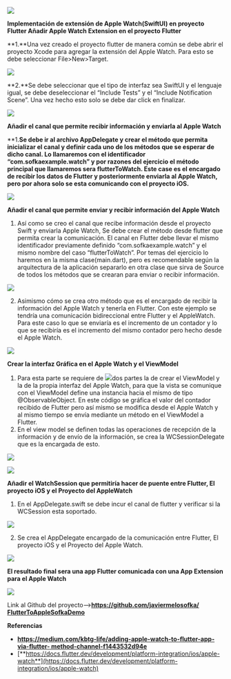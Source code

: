 ![](Aspose.Words.4f1d5eaf-c605-4251-8b87-e8d109f5f695.001.png)

**Implementación de extensión de Apple Watch(SwiftUI) en proyecto Flutter Añadir Apple Watch Extension en el proyecto Flutter** 

**1.**Una vez creado el proyecto flutter de manera común se debe abrir el proyecto Xcode para  agregar  la  extensión  del  Apple  Watch.  Para  esto  se  debe  seleccionar File>New>Target. 

![](Aspose.Words.4f1d5eaf-c605-4251-8b87-e8d109f5f695.002.jpeg)

**2.**Se debe seleccionar que el tipo de interfaz sea SwiftUI y el lenguaje igual, se debe deseleccionar el “Include Tests” y el “Include Notification Scene”. Una vez hecho esto solo se debe dar click en finalizar. 

![](Aspose.Words.4f1d5eaf-c605-4251-8b87-e8d109f5f695.003.jpeg)

**Añadir el canal que permite recibir información y enviarla al Apple Watch** 

**1.**Se debe ir al archivo AppDelegate y crear el método que permita inicializar el canal y definir cada uno de los métodos que se esperar de dicho canal. Lo llamaremos con el identificador “com.sofkaexample.watch” y por razones del ejercicio el método principal que llamaremos sera flutterToWatch. Este case es el encargado de recibir los datos de Flutter y posteriormente enviarla al Apple Watch, pero por ahora solo se esta comunicando con el proyecto iOS.** 

![](Aspose.Words.4f1d5eaf-c605-4251-8b87-e8d109f5f695.004.jpeg)

**Añadir el canal que permite enviar y recibir información del Apple Watch** 

1. Así como se creo el canal que recibe información desde el proyecto Swift y enviarla Apple  Watch,  Se  debe  crear  el  método  desde  flutter  que  permita  crear  la comunicación. El canal en Flutter debe llevar el mismo identificador previamente definido “com.sofkaexample.watch” y el mismo nombre del caso “flutterToWatch”. Por  temas  del  ejercicio  lo  haremos  en  la  misma  clase(main.dart),  pero  es recomendable según la arquitectura de la aplicación separarlo en otra clase que sirva  de  Source  de  todos  los  métodos  que  se  crearan  para  enviar  o  recibir información. 

![](Aspose.Words.4f1d5eaf-c605-4251-8b87-e8d109f5f695.005.png)

2. Asimismo cómo se crea otro método que es el encargado de recibir la información del Apple Watch y tenerla en Flutter. Con este ejemplo se tendría una comunicación bidireccional entre Flutter y el AppleWatch. Para este caso lo que se enviaría es el incremento de un contador y lo que se recibiría es el incremento del mismo contador pero hecho desde el Apple Watch. 

![](Aspose.Words.4f1d5eaf-c605-4251-8b87-e8d109f5f695.006.jpeg)

**Crear la interfaz Gráfica en el Apple Watch y el ViewModel** 

1. Para esta parte se requiere de  ![](Aspose.Words.4f1d5eaf-c605-4251-8b87-e8d109f5f695.007.png)dos  partes  la  de  crear  el  ViewModel  y  la  de  la  propia  interfaz del  Apple Watch, para  que la vista se comunique con  el  ViewModel  define  una  instancia hacia el mismo de tipo  @ObservableObject.  En  este  código  se  gráfica  el  valor  del  contador recibido de Flutter pero  así mismo se modifica desde el  Apple Watch y al mismo tiempo  se  envía  mediante  un  método  en el ViewModel a Flutter.  
2. En el view model se definen todas las operaciones de recepción de la información y de envío de la información, se crea la WCSessionDelegate que es la encargada de esto. 

![](Aspose.Words.4f1d5eaf-c605-4251-8b87-e8d109f5f695.008.jpeg)

![](Aspose.Words.4f1d5eaf-c605-4251-8b87-e8d109f5f695.009.jpeg)

**Añadir el WatchSession que permitiría hacer de puente entre Flutter, El proyecto iOS y el Proyecto del AppleWatch** 

1. En el AppDelegate.swift se debe incur el canal de flutter y verificar si la WCSession esta soportado. 

![](Aspose.Words.4f1d5eaf-c605-4251-8b87-e8d109f5f695.010.png)

2. Se crea el AppDelegate encargado de la comunicación entre Flutter, El proyecto iOS y el Proyecto del Apple Watch. 

![](Aspose.Words.4f1d5eaf-c605-4251-8b87-e8d109f5f695.011.jpeg)

**El resultado final sera una app Flutter comunicada con una App Extension para el Apple Watch** 

![](Aspose.Words.4f1d5eaf-c605-4251-8b87-e8d109f5f695.012.jpeg)

Link  al  Github  del  proyecto—>[**https://github.com/javiermelosofka/ FlutterToAppleSofkaDemo**](https://github.com/javiermelosofka/FlutterToAppleSofkaDemo) 

**Referencias** 

- [**https://medium.com/kbtg-life/adding-apple-watch-to-flutter-app-via-flutter- method-channel-f1443532d94e**](https://medium.com/kbtg-life/adding-apple-watch-to-flutter-app-via-flutter-method-channel-f1443532d94e) 
- [**https://docs.flutter.dev/development/platform-integration/ios/apple-watch**](https://docs.flutter.dev/development/platform-integration/ios/apple-watch)
